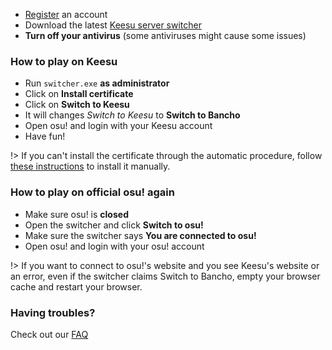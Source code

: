 - [Register](https://osu.leu.kr/auth/register) an account  
- Download the latest [Keesu server switcher](https://github.com/osukeesu/kyo-rs/releases)
- **Turn off your antivirus** (some antiviruses might cause some issues)  


### How to play on Keesu
- Run `switcher.exe` **as administrator**  
- Click on **Install certificate**  
- Click on **Switch to Keesu**  
- It will changes *Switch to Keesu* to **Switch to Bancho**  
- Open osu! and login with your Keesu account  
- Have fun!

!> If you can't install the certificate through the automatic procedure, follow [these instructions](/cert/) to install it manually.

### How to play on official osu! again
- Make sure osu! is **closed**  
- Open the switcher and click **Switch to osu!**  
- Make sure the switcher says **You are connected to osu!**  
- Open osu! and login with your osu! account  

!> If you want to connect to osu!'s website and you see Keesu's website or an error, even if the switcher claims Switch to Bancho, empty your browser cache and restart your browser.

### Having troubles?
Check out our [FAQ](/faq/)